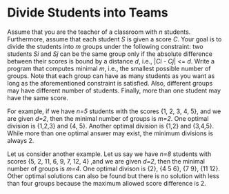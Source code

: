 # Divide Students into Teams

Assume that you are the teacher of a classroom with *n* students. Furthermore, assume that each student *S* is given a score  *C*. Your goal is to divide the students into *m* groups under the following constraint: two students *Si* and *Sj* can be the same group only if the absolute difference between their scores is bound by a distance *d*, i.e., |*Ci - Cj*| <= *d*. Write a program that computes minimal *m*, i.e., the smallest possible number of groups. Note that each group can have as many students as you want as long as the aforementioned constraint is satisfied. Also, different groups may have different number of students. Finally, more than one student may have the same score.

For example, if we have *n=5* students with the scores {1, 2, 3, 4, 5}, and we are given *d=2*, then the minimal number of groups is *m=2*. One optimal division is {1,2,3} and {4, 5}. Another optimal division is {1,2} and {3,4,5}. While more than one optimal answer may exist, the minimum divisions is always 2.

Let us consider another example. Let us say we have *n=8* students with scores {5, 2, 11, 6, 9, 7, 12, 4} ,and we are given *d=2*, then the minimal number of groups is *m=4*. One optimal divison is {2}, {4 5 6}, {7 9}, {11 12}. Other optimal solutions can also be found but there is no solution with less than four groups because the maximum allowed score difference is 2.
